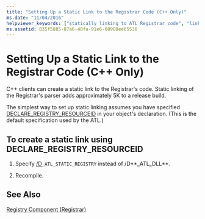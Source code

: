 ```yaml
---
title: "Setting Up a Static Link to the Registrar Code (C++ Only)"
ms.date: "11/04/2016"
helpviewer_keywords: ["statically linking to ATL Registrar code", "linking [C++], to ATL Registrar code"]
ms.assetid: 835f5885-87a6-48fa-91e6-60988ee65538
---
```

# Setting Up a Static Link to the Registrar Code (C++ Only)

C++ clients can create a static link to the Registrar's code. Static linking of the Registrar's parser adds approximately 5K to a release build.

The simplest way to set up static linking assumes you have specified [DECLARE_REGISTRY_RESOURCEID](reference/registry-macros.md#declare_registry_resourceid) in your object's declaration. (This is the default specification used by the ATL.)

## To create a static link using DECLARE_REGISTRY_RESOURCEID

1. Specify [/D](../build/reference/d-preprocessor-definitions.md)`_ATL_STATIC_REGISTRY` instead of /D**_ATL_DLL**.

1. Recompile.

## See Also

[Registry Component (Registrar)](../atl/atl-registry-component-registrar.md)
